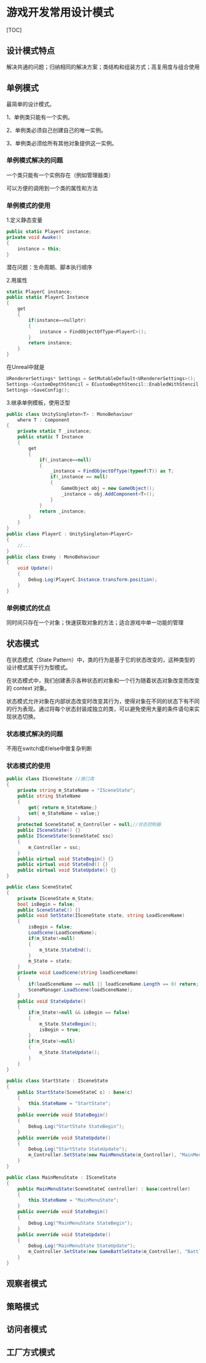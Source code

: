 # 游戏开发常用设计模式

[TOC]



## 设计模式特点

解决共通的问题；归纳相同的解决方案；类结构和组装方式；高复用度与组合使用

## 单例模式

最简单的设计模式。

1、单例类只能有一个实例。

2、单例类必须自己创建自己的唯一实例。

3、单例类必须给所有其他对象提供这一实例。

### 单例模式解决的问题

一个类只能有一个实例存在（例如管理器类）

可以方便的调用到一个类的属性和方法

### 单例模式的使用

1.定义静态变量

```c#
public static PlayerC instance;
private void Awake()
{
    instance = this;
}
```

潜在问题：生命周期、脚本执行顺序

2.用属性

```c#
static PlayerC instance;
public static PlayerC Instance
{
    get
    {
        if(instance==nullptr)
        {
            instance = FindObjectOfType<PlayerC>();
        }
        return instance;
    }
}
```

在Unreal中就是

```c++
URendererSettings* Settings = GetMutableDefault<URendererSettings>();
Settings->CustomDepthStencil = ECustomDepthStencil::EnabledWithStencil;
Settings->SaveConfig();
```

 3.继承单例模板，使用泛型

```C#
public class UnitySingleton<T> : MonoBehaviour
    where T : Component
{
    private static T _instance;
    public static T Instance
    {
        get
        {
            if(_instance==null)
            {
                _instance = FindObjectOfType(typeof(T)) as T;
                if(_instance == null)
                {
                    GameObject obj = new GameObject();
                    _instance = obj.AddComponent<T>();
                }
            }
            return _instance;
        }
    }
}
public class PlayerC : UnitySingleton<PlayerC>
{
    //...
}
public class Enemy : MonoBehaviour
{
    void Update()
    {
        Debug.Log(PlayerC.Instance.transform.position);
    }
}
```

### 单例模式的优点

同时间只存在一个对象；快速获取对象的方法；适合游戏中单一功能的管理

## 状态模式

在状态模式（State Pattern）中，类的行为是基于它的状态改变的，这种类型的设计模式属于行为型模式。

在状态模式中，我们创建表示各种状态的对象和一个行为随着状态对象改变而改变的 context 对象。

状态模式允许对象在内部状态改变时改变其行为，使得对象在不同的状态下有不同的行为表现。通过将每个状态封装成独立的类，可以避免使用大量的条件语句来实现状态切换。

### 状态模式解决的问题

不用在switch或if/else中做复杂判断

### 状态模式的使用

```c#
public class ISceneState //接口类
{
    private string m_StateName = "ISceneState";
    public string StateName
    {
        get{ return m_StateName;}
        set{ m_StateName = value;}
    }
    protected SceneStateC m_Controller = null;//状态控制器
    public ISceneState() {}
    public ISceneState(SceneStateC ssc)
    {
        m_Controller = ssc;
    }
    public virtual void StateBegin() {}
    public virtual void StateEnd() {}
    public virtual void StateUpdate() {}
}

public class SceneStateC
{
    private ISceneState m_State;
    bool isBegin = false;
    public SceneStateC() {}
    public void SetState(ISceneState state, string LoadSceneName)
    {
        isBegin = false;
        LoadScene(LoadSceneName);
        if(m_State!=null)
        {
            m_State.StateEnd();
        }
        m_State = state;
    }
    private void LoadScene(string loadSceneName)
    {
        if(loadSceneName == null || loadSceneName.Length == 0) return;
        SceneManager.LoadScene(loadSceneName);
    }
    public void StateUpdate()
    {
        if(m_State!=null && isBegin == false)
        {
            m_State.StateBegin();
            isBegin = true;
        }
        if(m_State!=null)
        {
            m_State.StateUpdate();
        }
    }
}

public class StartState : ISceneState
{
    public StartState(SceneStateC c) : base(c)
    {
        this.StateName = "StartState";
    }
    public override void StateBegin()
    {
        Debug.Log("StartState StateBegin");
    }
    public override void StateUpdate()
    {
        Debug.Log("StartState StateUpdate");
        m_Controller.SetState(new MainMenuState(m_Controller), "MainMenuScene");
    }
}

public class MainMenuState : ISceneState
{
    public MainMenuState(SceneStateC controller) : base(controller)
    {
        this.StateName = "MainMenuState";
    }
    public override void StateBegin()
    {
        Debug.Log("MainMenuState StateBegin");
    }
    public override void StateUpdate()
    {
        Debug.Log("MainMenuState StateUpdate");
        m_Controller.SetState(new GameBattleState(m_Controller), "BattleScene");
    }
}
```



## 观察者模式

## 策略模式

## 访问者模式

## 工厂方式模式

